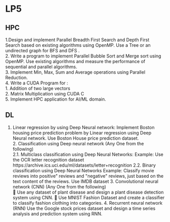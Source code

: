 # LP5

## HPC
1.Design and implement Parallel Breadth First Search and Depth First Search based on existing 
algorithms using OpenMP. Use a Tree or an undirected graph for BFS and DFS . <br>
2. Write a program to implement Parallel Bubble Sort and Merge sort using OpenMP. Use 
existing algorithms and measure the performance of sequential and parallel algorithms. <br>
3. Implement Min, Max, Sum and Average operations using Parallel Reduction. <br>
4. Write a CUDA Program for : <br>
      1. Addition of two large vectors <br>
      2. Matrix Multiplication using CUDA C <br>
5. Implement HPC application for AI/ML domain.<br>

## DL
<ol>
      <li>
            Linear regression by using Deep Neural network: Implement Boston housing price 
prediction problem by Linear regression using Deep Neural network. Use Boston House price 
prediction dataset.
      </li>
2.  Classification using Deep neural network (Any One from the following) <br>
2.1. Multiclass classification using Deep Neural Networks: Example: Use the OCR letter 
recognition dataset https://archive.ics.uci.edu/ml/datasets/letter+recognition 
2.2. Binary classification using Deep Neural Networks Example: Classify movie reviews into 
positive" reviews and "negative" reviews, just based on the text content of the reviews. 
Use IMDB dataset 
3.  Convolutional neural network (CNN) (Any One from the following) <br>
 Use any dataset of plant disease and design a plant disease detection system using CNN. 
 Use MNIST Fashion Dataset and create a classifier to classify fashion clothing into 
categories. 
4.  Recurrent neural network (RNN) Use the Google stock prices dataset and design a time 
series analysis and prediction system using RNN. <br>
</ol>
